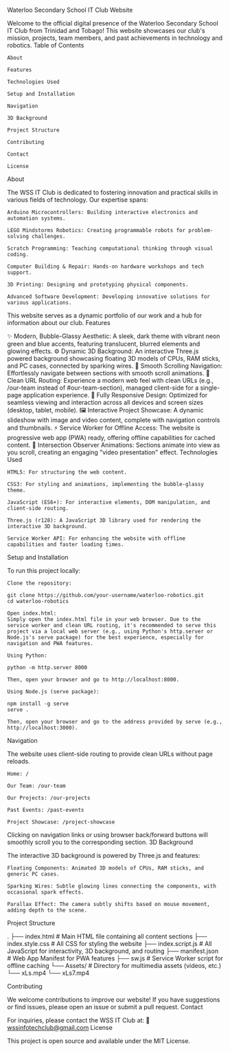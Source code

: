 Waterloo Secondary School IT Club Website

Welcome to the official digital presence of the Waterloo Secondary School IT Club from Trinidad and Tobago! This website showcases our club's mission, projects, team members, and past achievements in technology and robotics.
Table of Contents

    About

    Features

    Technologies Used

    Setup and Installation

    Navigation

    3D Background

    Project Structure

    Contributing

    Contact

    License

About

The WSS IT Club is dedicated to fostering innovation and practical skills in various fields of technology. Our expertise spans:

    Arduino Microcontrollers: Building interactive electronics and automation systems.

    LEGO Mindstorms Robotics: Creating programmable robots for problem-solving challenges.

    Scratch Programming: Teaching computational thinking through visual coding.

    Computer Building & Repair: Hands-on hardware workshops and tech support.

    3D Printing: Designing and prototyping physical components.

    Advanced Software Development: Developing innovative solutions for various applications.

This website serves as a dynamic portfolio of our work and a hub for information about our club.
Features

✨ Modern, Bubble-Glassy Aesthetic: A sleek, dark theme with vibrant neon green and blue accents, featuring translucent, blurred elements and glowing effects.
⚙️ Dynamic 3D Background: An interactive Three.js powered background showcasing floating 3D models of CPUs, RAM sticks, and PC cases, connected by sparking wires.
🚀 Smooth Scrolling Navigation: Effortlessly navigate between sections with smooth scroll animations.
🔗 Clean URL Routing: Experience a modern web feel with clean URLs (e.g., /our-team instead of #our-team-section), managed client-side for a single-page application experience.
📱 Fully Responsive Design: Optimized for seamless viewing and interaction across all devices and screen sizes (desktop, tablet, mobile).
🖼️ Interactive Project Showcase: A dynamic slideshow with image and video content, complete with navigation controls and thumbnails.
⚡ Service Worker for Offline Access: The website is progressive web app (PWA) ready, offering offline capabilities for cached content.
🌟 Intersection Observer Animations: Sections animate into view as you scroll, creating an engaging "video presentation" effect.
Technologies Used

    HTML5: For structuring the web content.

    CSS3: For styling and animations, implementing the bubble-glassy theme.

    JavaScript (ES6+): For interactive elements, DOM manipulation, and client-side routing.

    Three.js (r128): A JavaScript 3D library used for rendering the interactive 3D background.

    Service Worker API: For enhancing the website with offline capabilities and faster loading times.

Setup and Installation

To run this project locally:

    Clone the repository:

    git clone https://github.com/your-username/waterloo-robotics.git
    cd waterloo-robotics

    Open index.html:
    Simply open the index.html file in your web browser. Due to the service worker and clean URL routing, it's recommended to serve this project via a local web server (e.g., using Python's http.server or Node.js's serve package) for the best experience, especially for navigation and PWA features.

    Using Python:

    python -m http.server 8000

    Then, open your browser and go to http://localhost:8000.

    Using Node.js (serve package):

    npm install -g serve
    serve .

    Then, open your browser and go to the address provided by serve (e.g., http://localhost:3000).

Navigation

The website uses client-side routing to provide clean URLs without page reloads.

    Home: /

    Our Team: /our-team

    Our Projects: /our-projects

    Past Events: /past-events

    Project Showcase: /project-showcase

Clicking on navigation links or using browser back/forward buttons will smoothly scroll you to the corresponding section.
3D Background

The interactive 3D background is powered by Three.js and features:

    Floating Components: Animated 3D models of CPUs, RAM sticks, and generic PC cases.

    Sparking Wires: Subtle glowing lines connecting the components, with occasional spark effects.

    Parallax Effect: The camera subtly shifts based on mouse movement, adding depth to the scene.

Project Structure

.
├── index.html            # Main HTML file containing all content sections
├── index.style.css       # All CSS for styling the website
├── index.script.js       # All JavaScript for interactivity, 3D background, and routing
├── manifest.json         # Web App Manifest for PWA features
├── sw.js                 # Service Worker script for offline caching
└── Assets/               # Directory for multimedia assets (videos, etc.)
    └── xLs.mp4
    └── xLs7.mp4

Contributing

We welcome contributions to improve our website! If you have suggestions or find issues, please open an issue or submit a pull request.
Contact

For inquiries, please contact the WSS IT Club at:
📧 wssinfotechclub@gmail.com
License

This project is open source and available under the MIT License.
